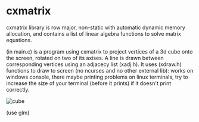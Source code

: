 # cxmatrix
cxmatrix library is row major, non-static with automatic dynamic memory allocation, and contains a list of linear algebra functions to solve matrix equations.

(in main.c) is a program using cxmatrix to project vertices of a 3d cube onto the screen, rotated on two of its axises. A line is drawn between corresponding vertices using an adjacecy list (xadj.h). It uses (xdraw.h) functions to draw to screen (no ncurses and no other external lib): works on windows console, there maybe printing problems on linux terminals, try to increase the size of your terminal (before it prints) if it doesn't print correctly.

![cube](https://user-images.githubusercontent.com/73267302/109907072-9486ac00-7c6f-11eb-80f4-80105f3fdb45.gif)

(use glm)
